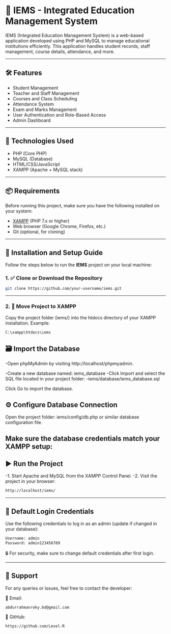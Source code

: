 # 📘 IEMS - Integrated Education Management System
IEMS (Integrated Education Management System) is a web-based application developed using PHP and MySQL to manage educational institutions efficiently. This application handles student records, staff management, course details, attendance, and more.

---
## 🛠️ Features

- Student Management
- Teacher and Staff Management
- Courses and Class Scheduling
- Attendance System
- Exam and Marks Management
- User Authentication and Role-Based Access
- Admin Dashboard

---


## 🧰 Technologies Used

- PHP (Core PHP)
- MySQL (Database)
- HTML/CSS/JavaScript
- XAMPP (Apache + MySQL stack)

---

## 📦 Requirements

Before running this project, make sure you have the following installed on your system:

- [XAMPP](https://www.apachefriends.org/) (PHP 7.x or higher)
- Web browser (Google Chrome, Firefox, etc.)
- Git (optional, for cloning)

---

## 🚀 Installation and Setup Guide

Follow the steps below to run the **IEMS** project on your local machine:

### 1. ✅ Clone or Download the Repository
```bash
git clone https://github.com/your-username/iems.git
```

---
### 2. 📁 Move Project to XAMPP
Copy the project folder (iems/) into the htdocs directory of your XAMPP installation.
Example:
```bash
C:\xampp\htdocs\iems
```

## 🗃️ Import the Database
-Open phpMyAdmin by visiting http://localhost/phpmyadmin.

-Create a new database named: iems_database
-Click Import and select the SQL file located in your project folder:
-iems/database/iems_database.sql

Click Go to import the database.

## ⚙️ Configure Database Connection
Open the project folder:
iems/config/db.php or similar database configuration file.

Make sure the database credentials match your XAMPP setup:
---

## ▶️ Run the Project
  -1. Start Apache and MySQL from the XAMPP Control Panel.
  -2. Visit the project in your browser:
```bash
http://localhost/iems/
```

---
## 🔐 Default Login Credentials
Use the following credentials to log in as an admin (update if changed in your database):
```bash
Username: admin
Password: admin123456789
```
🔒 For security, make sure to change default credentials after first login.

---

## 🙋 Support
For any queries or issues, feel free to contact the developer:

📧 Email: 
```bash
abdurrahmanroky.bd@gmail.com
```
📂 GitHub: 
```bash
https://github.com/Level-R
```
